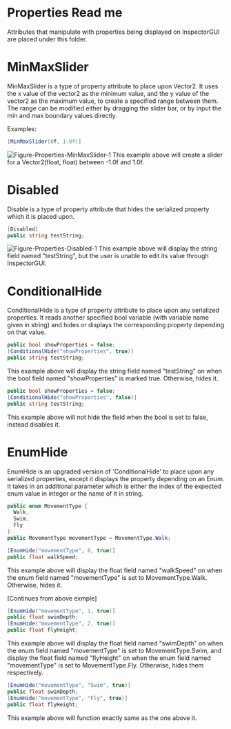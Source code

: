 # Properties Read me
Attributes that manipulate with properties being displayed on InspectorGUI are placed under this folder.

# MinMaxSlider
MinMaxSlider is a type of property attribute to place upon Vector2. It uses the x value of the vector2 as the minimum value, and the y value of the vector2 as the maximum value, to create a specified range between them. The range can be modified either by dragging the slider bar, or by input the min and max boundary values directly.

Examples:

```csharp
[MinMaxSlider(0f, 1.0f)]
```
![Figure-Properties-MinMaxSlider-1](https://github.com/xylitogum/X-Utils/tree/master/Screenshots/range_example_1.png?raw=true "MinMaxSlider Example 1")
This example above will create a slider for a Vector2(float, float) between -1.0f and 1.0f.


# Disabled
Disable is a type of property attribute that hides the serialized property which it is placed upon.
```csharp
[Disabled]
public string testString;
```
![Figure-Properties-Disabled-1](https://github.com/xylitogum/X-Utils/tree/master/Screenshots/disabled_example_1.png?raw=true "Disabled Example 1")
This example above will display the string field named "testString", but the user is unable to edit its value through InspectorGUI.


# ConditionalHide
ConditionalHide is a type of property attribute to place upon any serialized properties. It reads another specified bool variable (with variable name given in string) and hides or displays the corresponding property depending on that value.

```csharp
public bool showProperties = false;
[ConditionalHide("showProperties", true)]
public string testString;
```
This example above will display the string field named "testString" on when the bool field named "showProperties" is marked true. Otherwise, hides it.

```csharp
public bool showProperties = false;
[ConditionalHide("showProperties", false)]
public string testString;
```
This example above will not hide the field when the bool is set to false, instead disables it.


# EnumHide
EnumHide is an upgraded version of 'ConditionalHide' to place upon any serialized properties, except it displays the property depending on an Enum. It takes in an additional parameter which is either the index of the expected enum value in integer or the name of it in string.

```csharp
public enum MovementType {
  Walk,
  Swim,
  Fly
}
public MovementType movementType = MovementType.Walk;

[EnumHide("movementType", 0, true)]
public float walkSpeed;
```
This example above will display the float field named "walkSpeed" on when the enum field named "movementType" is set to MovementType.Walk. Otherwise, hides it.

[Continues from above exmple]
```csharp
[EnumHide("movementType", 1, true)]
public float swimDepth;
[EnumHide("movementType", 2, true)]
public float flyHeight;
```
This example above will display the float field named "swimDepth" on when the enum field named "movementType" is set to MovementType.Swim, and display the float field named "flyHeight" on when the enum field named "movementType" is set to MovementType.Fly. Otherwise, hides them respectively.

```csharp
[EnumHide("movementType", "Swim", true)]
public float swimDepth;
[EnumHide("movementType", "Fly", true)]
public float flyHeight;
```
This example above will function exactly same as the one above it.
